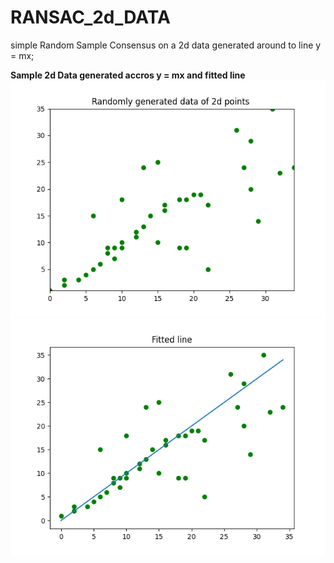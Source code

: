 # RANSAC_2d_DATA
simple Random Sample Consensus on a 2d data generated around to line y = mx;

**Sample 2d Data generated accros y = mx and fitted line**
![2D data](https://github.com/dhaval491/RANSAC_2d_DATA/blob/main/Ransac_scattered_data.png)
![RANSAC curve fit](https://github.com/dhaval491/RANSAC_2d_DATA/blob/main/Ransac_Fitted_line.png)
